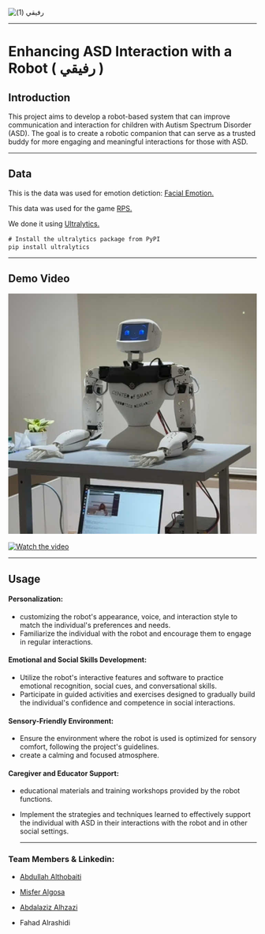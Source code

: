 



![رفيقي (1)](https://github.com/Misfergosa/EnhancingASDInteraction/assets/164917055/81fae9ef-89ca-46bf-ad7e-526aa67506f6)



---


# Enhancing ASD Interaction with a Robot ( رفيقي )

## Introduction
This project aims to develop a robot-based system that can improve communication and interaction for children with Autism Spectrum Disorder (ASD). The goal is to create a robotic companion that can serve as a trusted buddy for more engaging and meaningful interactions for those with ASD.

---

## Data
This is the data was used for emotion detiction: [Facial Emotion.](https://app.roboflow.com/t5-qsano/emotion-xkeuv/deploy) 


This data was used for the game [RPS.](https://universe.roboflow.com/team-roboflow/rock-paper-scissors-detection)

We done it using [Ultralytics.](https://docs.ultralytics.com/quickstart/#install-ultralytics)

```
# Install the ultralytics package from PyPI
pip install ultralytics
```

---
## Demo Video


[![Watch the video](https://raw.githubusercontent.com/Misfergosa/EnhancingASDInteraction/main/RobotInteracting/thumbnail.jpg)](https://raw.githubusercontent.com/Misfergosa/EnhancingASDInteraction/main/RobotInteracting/Demo.mov)

[![Watch the video](https://i.sstatic.net/Vp2cE.png)](https://youtu.be/CNeZmtb44yQ)

---

## Usage

#### Personalization:
- customizing the robot's appearance, voice, and interaction style to match the individual's preferences and needs.
- Familiarize the individual with the robot and encourage them to engage in regular interactions.
#### Emotional and Social Skills Development:
- Utilize the robot's interactive features and software to practice emotional recognition, social cues, and conversational skills.
- Participate in guided activities and exercises designed to gradually build the individual's confidence and competence in social interactions.
#### Sensory-Friendly Environment:
- Ensure the environment where the robot is used is optimized for sensory comfort, following the project's guidelines.
- create a calming and focused atmosphere.
#### Caregiver and Educator Support:
- educational materials and training workshops provided by the robot functions.
- Implement the strategies and techniques learned to effectively support the individual with ASD in their interactions with the robot and in other social settings.


   ---

### Team Members & Linkedin:

- [Abdullah Althobaiti](https://www.linkedin.com/in/abdullah-althobaiti-0146702a6)

- [Misfer Algosa](http://linkedin.com/in/mesfer-al-gosa-152a7a112)

- [Abdalaziz Alhzazi](https://www.linkedin.com/in/abdulaziz-abdullah-b413a2164?utm_source=share&utm_campaign=share_via&utm_content=profile&utm_medium=ios_app)

- Fahad Alrashidi











